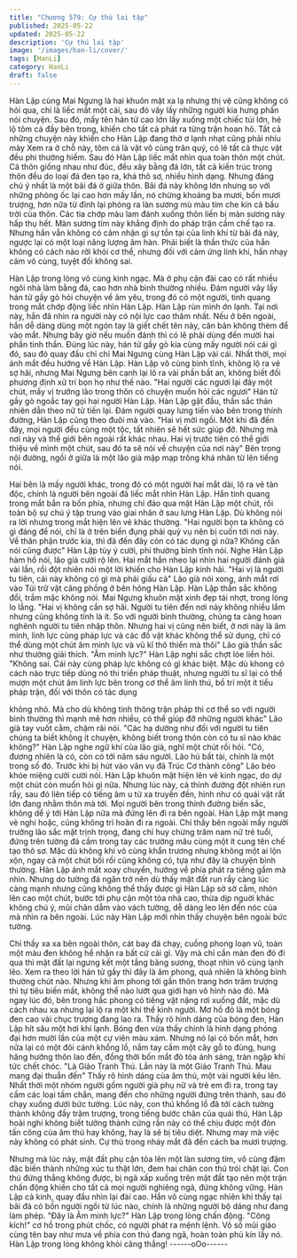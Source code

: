 ```yaml
---
title: "Chương 579: Cự thú lai tập"
published: 2025-05-22
updated: 2025-05-22
description: 'Cự thú lai tập'
image: '/images/han-li/cover/'
tags: [HanLi]
category: HanLi
draft: false
---
```


Hàn Lập cùng Mai Ngưng là hai khuôn mặt xa lạ nhưng thị vệ
cũng không có hỏi qua, chỉ là liếc mắt một cái, sau đó vây lấy
những người kia hưng phấn nói chuyện. Sau đó, mấy tên hán tử
cao lớn lấy xuống một chiếc túi lớn, hé lộ tôm cá đầy bên trong,
khiến cho tất cả phát ra từng trận hoan hô.
Tất cả những chuyện này khiến cho Hàn Lập đang thờ ơ lạnh
nhạt cũng phải nhíu mày
Xem ra ở chỗ này, tôm cá là vật vô cùng trân quý, có lẽ tất cả
thực vật đều phi thường hiếm.
Sau đó Hàn Lập liếc mắt nhìn qua toàn thôn một chút.
Cả thôn giống nhau như đúc, đều xây bằng đá lớn, tất cả kiến
trúc trong thôn đều do loại đá đen tạo ra, khá thô sơ, nhiều hình
dạng.
Nhưng đáng chú ý nhất là một bãi đá ở giữa thôn.
Bãi đá này không lớn nhưng so với những phòng ốc lại cao hơn
mấy lần, nó chừng khoảng ba mươi, bốn mươi trượng, hơn nữa
từ đỉnh lại phóng ra làn sương mù màu tím che kín cả bầu trời
của thôn. Các tia chớp màu lam đánh xuống thôn liến bị màn
sương này hấp thụ hết.
Màn sương tím này khẳng định do pháp trận cấm chế tạo ra.
Nhưng hắn vẫn không có cảm nhận gì sự tồn tại của linh khí từ
bãi đá này, ngược lại có một loại năng lượng âm hàn.
Phải biết là thần thức của hắn không có cách nào rời khỏi cơ thể,
nhưng đối với cảm ứng linh khí, hắn nhạy cảm vô cùng, tuyệt đối
không sai.

Hàn Lập trong lòng vô cùng kinh ngạc.
Mà ở phụ cận đài cao có rất nhiều ngôi nhà làm bằng đá, cao hơn
nhà bình thường nhiều. Đám người vây lấy hán tử gầy gò hỏi
chuyện về âm yêu, trong đó có một người, tinh quang trong mắt
chớp động liếc nhìn Hàn Lập.
Hàn Lập rùn mình ớn lạnh.
Tại nơi này, hắn đã nhìn ra người này có nội lực cao thâm nhất.
Nếu ở bên ngoài, hắn dễ dàng dùng một ngón tay là giết chết tên
này, căn bản không thèm để vào mắt. Nhưng bây giờ nếu muốn
đánh thì có lẽ phải dùng đến mười hai phần tinh thần.
Đúng lúc này, hán tử gầy gò kia cùng mấy người nói cái gì đó,
sau đó quay đầu chỉ chỉ Mai Ngưng cùng Hàn Lập vài cái. Nhất
thời, mọi ánh mắt đều hướng về Hàn Lập.
Hàn Lập vô cùng bình tĩnh, không lộ ra vẻ sợ hãi, nhưng Mai
Ngưng bên cạnh lại lô ra vài phần bất an, không biết đối phương
định xử trí bọn họ như thế nào.
"Hai người các ngươi lại đây một chút, mấy vị trưởng lão trong
thôn có chuyện muốn hỏi các ngươi" Hán tử gầy gò ngoắc tay gọi
hai người Hàn Lập.
Hàn Lập gật đầu, thần sắc thản nhiên dẫn theo nữ tử tiến lại.
Đám người quay lưng tiến vào bên trong thính đường, Hàn Lập
cũng theo đuôi mà vào.
"Hai vị mời ngồi. Một khi đã đến đây, mọi người đều cùng một tộc,
tất nhiên sẽ hết sức giúp đỡ. Nhưng mà nơi này và thế giới bên
ngoài rất khác nhau. Hai vị trước tiên có thể giới thiệu về mình
một chút, sau đó ta sẽ nói về chuyện của nơi này" Bên trong nội
đường, ngồi ở giữa là một lão già mập mạp trông khá nhân từ lên
tiếng nói.

Hai bên là mấy người khác, trong đó có một người hai mắt dài, lộ
ra vẻ tàn độc, chính là người bên ngoài đã liếc mắt nhìn Hàn Lập.
Hắn tinh quang trong mắt bắn ra bốn phía, nhưng chỉ đảo qua
mặt Hàn Lập một chút, rồi toàn bộ sự chú ý tập trung vào giai
nhân ở sau lưng Hàn Lập. Dù không nói ra lời nhưng trong mắt
hiện lên vẻ khác thường.
"Hai người bọn ta không có gì đáng để nói, chỉ là ở trên biển đụng
phải quỷ vụ nên bị cuốn tới nơi này. Về thân phận trước kia, thì đã
đến đây còn có tác dụng gì nữa? Không cần nói cũng được" Hàn
Lập tùy ý cười, phi thường bình tĩnh nói.
Nghe Hàn Lập hàm hồ nói, lão già cười rộ lên.
Hai mắt hắn nheo lại nhìn hai người đánh giá vài lần, rồi đột nhiên
nói một lời khiến cho Hàn Lập kinh hãi.
"Hai vị là người tu tiên, cái này không có gì mà phải giấu cả" Lão
già nói xong, ánh mắt rơi vào Túi trữ vật căng phồng ở bên hông
Hàn Lập.
Hàn Lập thần sắc không đổi, trầm mặc không nói.
Mai Ngưng khuôn mặt xinh đẹp tái nhợt, trong lòng lo lắng.
"Hai vị không cần sợ hãi. Người tu tiên đến nơi này không nhiều
lắm nhưng cũng không tính là ít. So với người bình thường, chúng
ta càng hoan nghênh người tu tiên nhập thôn. Nhưng hai vị cũng
nên biết, ở nơi này là âm minh, linh lực cùng pháp lực và các đồ
vật khác không thể sử dụng, chỉ có thể dùng một chút âm minh
lực và vũ kĩ thô thiển mà thôi" Lão già thần sắc như thường giải
thích.
"Âm minh lực?" Hàn Lập nghi sắc chợt lóe liền hỏi.
"Không sai. Cái này cùng pháp lực không có gì khác biệt. Mặc dù
khong có cách nào trực tiếp dùng nó thi triển pháp thuật, nhưng
người tu sĩ lại có thể mượn một chút âm linh lực bên trong cơ thể
âm linh thú, bố trí một ít tiểu pháp trận, đối với thôn có tác dụng

không nhỏ. Mà cho dù không tinh thông trận pháp thì cơ thể so
với người bình thường thì mạnh mẽ hơn nhiều, có thể giúp đỡ
những người khác" Lão già tay vuốt cằm, chậm rãi nói.
"Các hạ dường như đối với người tu tiên chúng ta biết không ít
chuyện, không biết trong thôn còn có tu sĩ nào khác không?" Hàn
Lập nghe ngữ khí của lão già, nghĩ một chút rồi hỏi.
"Có, đương nhiên là có, còn có tới năm sáu người. Lão hủ bất tài,
chính là một trong số đó. Trước khi bị hút vào vân vụ đã Trúc Cơ
thành công" Lão béo khóe miệng cười cười nói.
Hàn Lập khuôn mặt hiện lên vẻ kinh ngạc, do dự một chút còn
muốn hỏi gì nữa. Nhưng lúc này, cả thính đường đột nhiên run
rẩy, sau đó liên tiếp có tiếng âm u từ xa truyền đến, hình như có
quái vật rất lớn đang nhằm thôn mà tới.
Mọi người bên trong thính đường biến sắc, không dể ý tới Hàn
Lập nữa mà đứng lên đi ra bên ngoài.
Hàn Lập mặt mang vẻ nghi hoặc, cũng không trì hoãn đi ra ngoài.
Chỉ thấy bên ngoài mấy người trưởng lão sắc mặt trịnh trọng,
đang chỉ huy chừng trăm nam nữ trẻ tuổi, đứng trên tường đá
cầm trong tay các trường mâu cùng một ít cung tên chế tạo thô
sơ.
Mặc dù không khí vô cùng khẩn trương nhưng không một ai lộn
xộn, ngay cả một chút bối rối cũng không có, tựa như đây là
chuyện bình thường.
Hàn Lập ánh mắt xoay chuyển, hướng về phía phát ra tiếng gầm
mà nhìn. Nhưng do tường đá ngăn trở nên dù thấy mặt đất run
rẩy càng lúc càng mạnh nhưng cũng không thể thấy được gì
Hàn Lập sờ sờ cằm, nhón lên cao một chút, bước tới phụ cận một
tòa nhà cao, thừa dịp nguời khác không chú ý, mũi chân dẫm vào
vách tường, dễ dàng leo lên đến nóc của mà nhìn ra bên ngoài.
Lúc này Hàn Lập mới nhìn thấy chuyện bên ngoài bức tường.

Chỉ thấy xa xa bên ngoài thôn, cát bay đá chạy, cuồng phong loạn
vũ, toàn một màu đen không hề nhận ra bất cứ cái gì. Vậy mà chỉ
cần màn đen đó đi qua thì mặt đất lại ngưng kết một tầng băng
sương, thoạt nhìn vô cùng lạnh lẽo.
Xem ra theo lời hán tử gầy thì đây là âm phong, quả nhiên là
không bình thường chút nào.
Nhưng khi âm phong tới gần thôn trang hơn trăm trượng thì tự
tiêu biến mất, không thể nào lướt qua giới hạn vô hình nào đó.
Mà ngay lúc đó, bên trong hắc phong có tiếng vật nặng rơi xuống
đất, mặc dù cách nhau xa nhưng lại lộ ra một khí thế kinh người.
Mơ hồ đó là một bóng đen cao vài chục trượng đang lao ra.
Thấy rõ hình dáng của bóng đen, Hàn Lập hít sâu một hơi khí
lạnh.
Bóng đen vừa thấy chính là hình dạng phóng đại hơn mười lần
của một cự viên màu xám. Nhưng nó lại có bốn mắt, hơn nữa lại
có một đôi cánh khổng lồ, nắm tay cầm một cây gỗ to đùng, hung
hăng hướng thôn lao đến, đồng thời bốn mắt đỏ tỏa ánh sáng,
tràn ngập khí tức chết chóc.
"Là Giảo Tranh Thú. Lần này là một Giảo Tranh Thú. Mau mang
đại thuẫn đến" Thấy rõ hình dáng của âm thú, một vài người kêu
lên.
Nhất thời một nhóm người gồm người già phụ nữ và trẻ em đi ra,
trong tay cầm các loại tấm chắn, mang đến cho những người
đứng trên thành, sau đó chạy xuống dưới bức tường.
Lúc này, con thú khổng lồ đã tới cách tường thành không đầy
trăm trượng, trong tiếng bước chân của quái thú, Hàn Lập hoài
nghi không biết tường thành cứng rắn này có thể chịu được một
đòn tấn công của âm thú hay không, hay là sẽ bị tiêu diệt. Nhưng
may mà việc này không có phát sinh.
Cự thú trong nháy mắt đã đến cách ba mươi trượng.

Nhưng mà lúc này, mặt đất phụ cận tỏa lên một làn sương tím, vô
cùng đậm đặc biến thành những xúc tu thật lớn, đem hai chân
con thú trói chặt lại.
Con thú đứng thẳng không được, bị ngã xấp xuống trên mặt đất
tạo nên một trận chấn động khiến cho tất cả mọi người nghiêng
ngả, đứng không vững.
Hàn Lập cả kinh, quay đầu nhìn lại đài cao.
Hắn vô cùng ngạc nhiên khi thấy tại bãi đá có bốn người ngồi từ
lúc nào, chính là những người bộ dáng như đang làm phép.
"Đây là Âm minh lực?" Hàn Lập trong lòng chấn động.
"Công kích!" cơ hồ trong phút chốc, có người phát ra mệnh lệnh.
Vô số mũi giáo cùng tên bay như mưa về phía con thú đang ngã,
hoàn toàn phủ kín lấy nó.
Hàn Lập trong lòng không khỏi căng thẳng!
------oOo------

